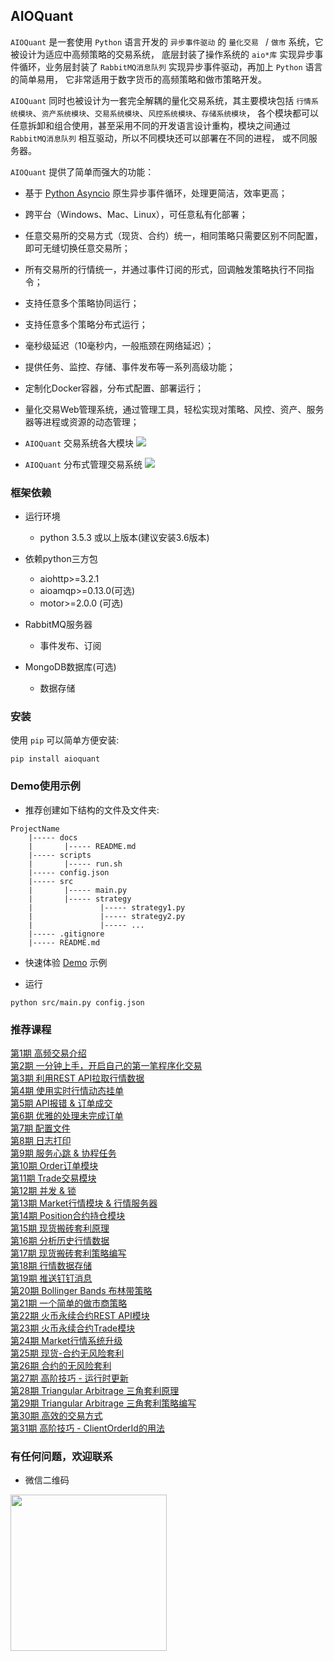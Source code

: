 
## AIOQuant

`AIOQuant` 是一套使用 `Python` 语言开发的 `异步事件驱动` 的 `量化交易 ` / `做市` 系统，它被设计为适应中高频策略的交易系统，
底层封装了操作系统的 `aio*库` 实现异步事件循环，业务层封装了 `RabbitMQ消息队列` 实现异步事件驱动，再加上 `Python` 语言的简单易用，
它非常适用于数字货币的高频策略和做市策略开发。

`AIOQuant` 同时也被设计为一套完全解耦的量化交易系统，其主要模块包括 `行情系统模块`、`资产系统模块`、`交易系统模块`、`风控系统模块`、`存储系统模块`，
各个模块都可以任意拆卸和组合使用，甚至采用不同的开发语言设计重构，模块之间通过 `RabbitMQ消息队列` 相互驱动，所以不同模块还可以部署在不同的进程，
或不同服务器。

`AIOQuant` 提供了简单而强大的功能：
- 基于 [Python Asyncio](https://docs.python.org/3/library/asyncio.html) 原生异步事件循环，处理更简洁，效率更高；
- 跨平台（Windows、Mac、Linux），可任意私有化部署；
- 任意交易所的交易方式（现货、合约）统一，相同策略只需要区别不同配置，即可无缝切换任意交易所；
- 所有交易所的行情统一，并通过事件订阅的形式，回调触发策略执行不同指令；
- 支持任意多个策略协同运行；
- 支持任意多个策略分布式运行；
- 毫秒级延迟（10毫秒内，一般瓶颈在网络延迟）；
- 提供任务、监控、存储、事件发布等一系列高级功能；
- 定制化Docker容器，分布式配置、部署运行；
- 量化交易Web管理系统，通过管理工具，轻松实现对策略、风控、资产、服务器等进程或资源的动态管理；

- `AIOQuant` 交易系统各大模块
![](./docs/images/aioq_framework2.png)

- `AIOQuant` 分布式管理交易系统
![](./docs/images/aioq_framework.jpg)


### 框架依赖

- 运行环境
	- python 3.5.3 或以上版本(建议安装3.6版本)

- 依赖python三方包
	- aiohttp>=3.2.1
	- aioamqp>=0.13.0(可选)
	- motor>=2.0.0 (可选)

- RabbitMQ服务器
    - 事件发布、订阅

- MongoDB数据库(可选)
    - 数据存储


### 安装
使用 `pip` 可以简单方便安装:
```text
pip install aioquant
```


### Demo使用示例

- 推荐创建如下结构的文件及文件夹:
```text
ProjectName
    |----- docs
    |       |----- README.md
    |----- scripts
    |       |----- run.sh
    |----- config.json
    |----- src
    |       |----- main.py
    |       |----- strategy
    |               |----- strategy1.py
    |               |----- strategy2.py
    |               |----- ...
    |----- .gitignore
    |----- README.md
```

- 快速体验 [Demo](example/demo) 示例


- 运行
```text
python src/main.py config.json
```


### 推荐课程
[第1期 高频交易介绍](https://www.bilibili.com/video/BV1EJ41197Fx/)  
[第2期 一分钟上手，开启自己的第一笔程序化交易](https://www.bilibili.com/video/BV1vJ411q799/)  
[第3期 利用REST API拉取行情数据](https://www.bilibili.com/video/BV15J411B7bG/)  
[第4期 使用实时行情动态挂单](https://www.bilibili.com/video/BV1JJ411i7hH/)  
[第5期 API报错 & 订单成交](https://www.bilibili.com/video/BV1nJ411y7zE/)  
[第6期 优雅的处理未完成订单](https://www.bilibili.com/video/BV1nJ411175f/)  
[第7期 配置文件](https://www.bilibili.com/video/BV1ZJ411k71z/)  
[第8期 日志打印](https://www.bilibili.com/video/BV1FJ411C7Ys/)  
[第9期 服务心跳 & 协程任务](https://www.bilibili.com/video/BV1pJ411C7dS/)  
[第10期 Order订单模块](https://www.bilibili.com/video/BV1UJ411C7a6/)  
[第11期 Trade交易模块](https://www.bilibili.com/video/BV1sJ411r73X/)  
[第12期 并发 & 锁](https://www.bilibili.com/video/BV1iJ411677Q/)  
[第13期 Market行情模块 & 行情服务器](https://www.bilibili.com/video/av79695611/)  
[第14期 Position合约持仓模块](https://www.bilibili.com/video/av84079197/)  
[第15期 现货搬砖套利原理](https://www.bilibili.com/video/av86045742/)  
[第16期 分析历史行情数据](https://www.bilibili.com/video/av86060852/)  
[第17期 现货搬砖套利策略编写](https://www.bilibili.com/video/av86493743/)  
[第18期 行情数据存储](https://www.bilibili.com/video/av88433058/)  
[第19期 推送钉钉消息](https://www.bilibili.com/video/av88463345/)  
[第20期 Bollinger Bands 布林带策略](https://www.bilibili.com/video/av91044647/)  
[第21期 一个简单的做市商策略](https://www.bilibili.com/video/av93027310/)  
[第22期 火币永续合约REST API模块](https://www.bilibili.com/video/BV1k5411t7bb/)  
[第23期 火币永续合约Trade模块](https://www.bilibili.com/video/BV1GV411Z766/)  
[第24期 Market行情系统升级](https://www.bilibili.com/video/BV1rk4y1R7gk/)  
[第25期 现货-合约无风险套利](https://www.bilibili.com/video/BV15A411b78b/)  
[第26期 合约的无风险套利](https://www.bilibili.com/video/BV1AK4y1k7un/)  
[第27期 高阶技巧 - 运行时更新](https://www.bilibili.com/video/BV1Xe411p7Pm/)  
[第28期 Triangular Arbitrage 三角套利原理](https://www.bilibili.com/video/BV1WZ4y1W77F/)  
[第29期 Triangular Arbitrage 三角套利策略编写](https://www.bilibili.com/video/BV1zz411i7xW/)  
[第30期 高效的交易方式](https://www.bilibili.com/video/BV1Ai4y1x7Z3/)  
[第31期 高阶技巧 - ClientOrderId的用法](https://www.bilibili.com/video/BV1dA411v72d/)  


### 有任何问题，欢迎联系

- 微信二维码
<p>
  <img src ="https://open-space.ifclover.com/wx_qrcode.jpeg" align="middle" width="250" height="250"/>
</p>
